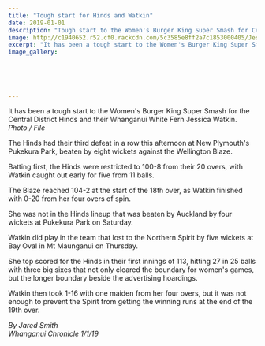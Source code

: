 ```yaml
---
title: "Tough start for Hinds and Watkin"
date: 2019-01-01
description: "Tough start to the Women's Burger King Super Smash for Central District Hinds & their Whanganui White Fern Watkin..."
image: http://c1940652.r52.cf0.rackcdn.com/5c3585e8ff2a7c1853000405/Jesse-Watkins-chron-1-jan-2019.jpg
excerpt: "It has been a tough start to the Women's Burger King Super Smash for the Central District Hinds and their Whanganui White Fern Jessica Watkin."
image_gallery:
    
    
    
    
    
---
```


<p class="element element-paragraph">It has been a tough start to the Women's Burger King Super Smash for the Central District Hinds and their Whanganui White Fern Jessica Watkin.<br /><em>Photo / File</em></p>
<p class="element element-paragraph">The Hinds had their third defeat in a row this afternoon at New Plymouth's Pukekura Park, beaten by eight wickets against the Wellington Blaze.</p>
<p class="element element-paragraph">Batting first, the Hinds were restricted to 100-8 from their 20 overs, with Watkin caught out early for five from 11 balls.</p>
<p class="element element-paragraph">The Blaze reached 104-2 at the start of the 18th over, as Watkin finished with 0-20 from her four overs of spin.</p>
<p class="element element-paragraph">She was not in the Hinds lineup that was beaten by Auckland by four wickets at Pukekura Park on Saturday.</p>
<p class="element element-paragraph">Watkin did play in the team that lost to the Northern Spirit by five wickets at Bay Oval in Mt Maunganui on Thursday.</p>
<p class="element element-paragraph">She top scored for the Hinds in their first innings of 113, hitting 27 in 25 balls with three big sixes that not only cleared the boundary for women's games, but the longer boundary beside the advertising hoardings.</p>
<p class="element element-paragraph">Watkin then took 1-16 with one maiden from her four overs, but it was not enough to prevent the Spirit from getting the winning runs at the end of the 19th over.</p>
<p class="element element-paragraph"><em>By Jared Smith</em><br /><em>Whanganui Chronicle 1/1/19</em></p>

